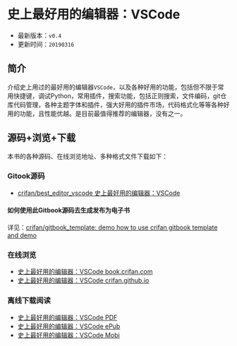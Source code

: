 # 史上最好用的编辑器：VSCode

* 最新版本：`v0.4`
* 更新时间：`20190316`

## 简介

介绍史上用过的最好用的编辑器`VSCode`，以及各种好用的功能，包括但不限于常用快捷键，调试Python，常用插件，搜索功能，包括正则搜索，文件编码，git仓库代码管理，各种主题字体和插件，强大好用的插件市场，代码格式化等等各种好用的功能，且性能优越。是目前最值得推荐的编辑器，没有之一。

## 源码+浏览+下载

本书的各种源码、在线浏览地址、多种格式文件下载如下：

### Gitook源码

* [crifan/best_editor_vscode 史上最好用的编辑器：VSCode](https://github.com/crifan/best_editor_vscode)

#### 如何使用此Gitbook源码去生成发布为电子书

详见：[crifan/gitbook_template: demo how to use crifan gitbook template and demo](https://github.com/crifan/gitbook_template)

### 在线浏览

* [史上最好用的编辑器：VSCode book.crifan.com](http://book.crifan.com/books/best_editor_vscode/website)
* [史上最好用的编辑器：VSCode crifan.github.io](https://crifan.github.io/best_editor_vscode/website)

### 离线下载阅读

* [史上最好用的编辑器：VSCode PDF](http://book.crifan.com/books/best_editor_vscode/pdf/best_editor_vscode.pdf)
* [史上最好用的编辑器：VSCode ePub](http://book.crifan.com/books/best_editor_vscode/epub/best_editor_vscode.epub)
* [史上最好用的编辑器：VSCode Mobi](http://book.crifan.com/books/best_editor_vscode/mobi/best_editor_vscode.mobi)
